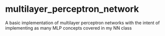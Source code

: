 # multilayer_perceptron_network
A basic implementation of multilayer perceptron networks with the intent of implementing as many MLP concepts covered in my NN class

